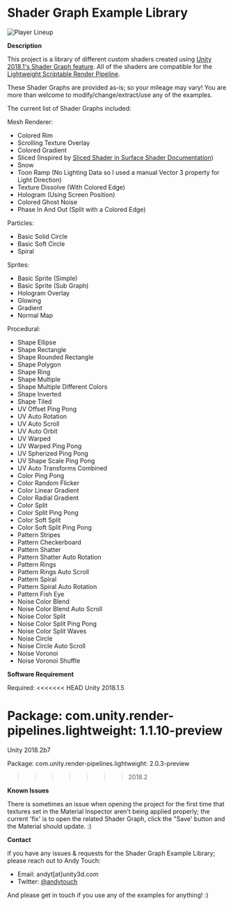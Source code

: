 # Shader Graph Example Library

![Player Lineup](https://i.imgur.com/kASJxN1.png)

**Description**

This project is a library of different custom shaders created using [Unity 2018.1's Shader Graph feature](https://forum.unity.com/threads/feedback-wanted-shader-graph.511960/). All of the shaders are compatible for the [Lightweight Scriptable Render Pipeline](https://forum.unity.com/threads/feedback-wanted-scriptable-render-pipelines.470095/).

These Shader Graphs are provided as-is; so your mileage may vary! You are more than welcome to modify/change/extract/use any of the examples.

The current list of Shader Graphs included:

Mesh Renderer:
- Colored Rim
- Scrolling Texture Overlay
- Colored Gradient
- Sliced (Inspired by 
[Sliced Shader in Surface Shader Documentation](https://docs.unity3d.com/Manual/SL-SurfaceShaderExamples.html))
- Snow
- Toon Ramp (No Lighting Data so I used a manual Vector 3 property for Light Direction)
- Texture Dissolve (With Colored Edge)
- Hologram (Using Screen Position)
- Colored Ghost Noise
- Phase In And Out (Split with a Colored Edge)

Particles:
- Basic Solid Circle
- Basic Soft Circle
- Spiral

Sprites:
- Basic Sprite (Simple)
- Basic Sprite (Sub Graph)
- Hologram Overlay
- Glowing
- Gradient
- Normal Map

Procedural:
- Shape Ellipse
- Shape Rectangle
- Shape Rounded Rectangle
- Shape Polygon
- Shape Ring
- Shape Multiple
- Shape Multiple Different Colors
- Shape Inverted
- Shape Tiled 
- UV Offset Ping Pong
- UV Auto Rotation
- UV Auto Scroll
- UV Auto Orbit
- UV Warped
- UV Warped Ping Pong
- UV Spherized Ping Pong
- UV Shape Scale Ping Pong
- UV Auto Transforms Combined
- Color Ping Pong
- Color Random Flicker
- Color Linear Gradient
- Color Radial Gradient
- Color Split
- Color Split Ping Pong
- Color Soft Split
- Color Soft Split Ping Pong
- Pattern Stripes
- Pattern Checkerboard
- Pattern Shatter
- Pattern Shatter Auto Rotation
- Pattern Rings
- Pattern Rings Auto Scroll
- Pattern Spiral
- Pattern Spiral Auto Rotation
- Pattern Fish Eye
- Noise Color Blend
- Noise Color Blend Auto Scroll
- Noise Color Split
- Noise Color Split Ping Pong
- Noise Color Split Waves
- Noise Circle
- Noise Circle Auto Scroll
- Noise Voronoi
- Noise Voronoi Shuffle

**Software Requirement**

Required:
<<<<<<< HEAD
Unity 2018.1.5

Package: com.unity.render-pipelines.lightweight: 1.1.10-preview
=======
Unity 2018.2b7

Package: com.unity.render-pipelines.lightweight: 2.0.3-preview
>>>>>>> 2018.2



**Known Issues**

There is sometimes an issue when opening the project for the first time that textures set in the Material Inspector aren't being applied properly; the current 'fix' is to open the related Shader Graph, click the "Save' button and the Material should update. :)


**Contact**

if you have any issues & requests for the Shader Graph Example Library; please reach out to Andy Touch:
- Email: andyt[at]unity3d.com
- Twitter: [@andytouch](https://twitter.com/andytouch)

And please get in touch if you use any of the examples for anything! :)
